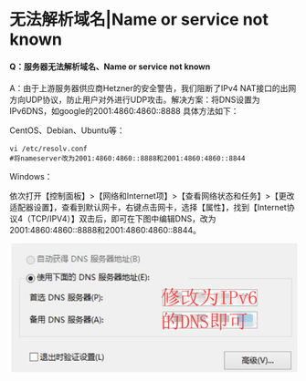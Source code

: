 # 无法解析域名\|Name or service not known

#### Q：服务器无法解析域名、Name or service not known

A：由于上游服务器供应商Hetzner的安全警告，我们阻断了IPv4 NAT接口的出网方向UDP协议，防止用户对外进行UDP攻击。解决方案：将DNS设置为IPv6DNS，如google的2001:4860:4860::8888 具体方法如下：

CentOS、Debian、Ubuntu等：

```text
vi /etc/resolv.conf
#将nameserver改为2001:4860:4860::8888和2001:4860:4860::8844
```

Windows：

依次打开【控制面板】&gt;【网络和Internet项】&gt;【查看网络状态和任务】&gt;【更改适配器设置】，查看到默认网卡，右键点击网卡，选择【属性】，找到【Internet协议4（TCP/IPV4）】双击后，即可在下图中编辑DNS，改为2001:4860:4860::8888和2001:4860:4860::8844。

![](../../../../.gitbook/assets/image%20%284%29.png)



